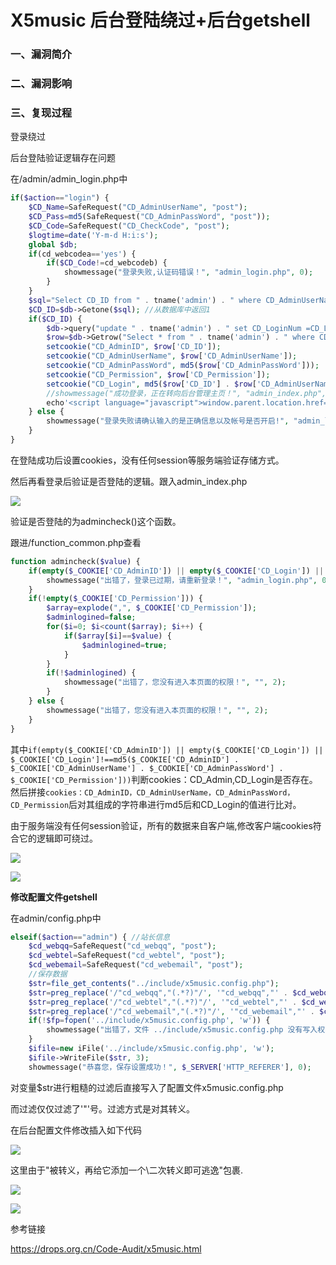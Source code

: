 # X5music 后台登陆绕过+后台getshell

### 一、漏洞简介

### 二、漏洞影响

### 三、复现过程

登录绕过

后台登陆验证逻辑存在问题

在/admin/admin_login.php中


```php
if($action=="login") {
    $CD_Name=SafeRequest("CD_AdminUserName", "post");
    $CD_Pass=md5(SafeRequest("CD_AdminPassWord", "post"));
    $CD_Code=SafeRequest("CD_CheckCode", "post");
    $logtime=date('Y-m-d H:i:s');
    global $db;
    if(cd_webcodea=='yes') {
        if($CD_Code!=cd_webcodeb) {
            showmessage("登录失败,认证码错误！", "admin_login.php", 0);
        }
    }
    $sql="Select CD_ID from " . tname('admin') . " where CD_AdminUserName='" . $CD_Name . "' and CD_AdminPassWord='" . $CD_Pass . "' and CD_IsLock=0";
    $CD_ID=$db->Getone($sql); //从数据库中返回1
    if($CD_ID) {
        $db->query("update " . tname('admin') . " set CD_LoginNum =CD_LoginNum +1,CD_LoginIP='" . $_SERVER['SERVER_ADDR'] . "',CD_LastLogin ='" . $logtime . "' where CD_ID='" . $CD_ID . "'");
        $row=$db->Getrow("Select * from " . tname('admin') . " where CD_ID='" . $CD_ID . "' ");
        setcookie("CD_AdminID", $row['CD_ID']);
        setcookie("CD_AdminUserName", $row['CD_AdminUserName']);
        setcookie("CD_AdminPassWord", md5($row['CD_AdminPassWord']));
        setcookie("CD_Permission", $row['CD_Permission']);
        setcookie("CD_Login", md5($row['CD_ID'] . $row['CD_AdminUserName'] . md5($row['CD_AdminPassWord']) . $row['CD_Permission']));
        //showmessage("成功登录，正在转向后台管理主页！", "admin_index.php", 0);
        echo'<script language="javascript">window.parent.location.href="admin_index.php";</script>';
    } else {
        showmessage("登录失败请确认输入的是正确信息以及帐号是否开启!", "admin_login.php", 0);
    }
}
```

在登陆成功后设置cookies，没有任何session等服务端验证存储方式。

然后再看登录后验证是否登陆的逻辑。跟入admin_index.php

![](images/15896420170047.png)


验证是否登陆的为admincheck()这个函数。

跟进/function_common.php查看


```php
function admincheck($value) {
    if(empty($_COOKIE['CD_AdminID']) || empty($_COOKIE['CD_Login']) || $_COOKIE['CD_Login']!==md5($_COOKIE['CD_AdminID'] . $_COOKIE['CD_AdminUserName'] . $_COOKIE['CD_AdminPassWord'] . $_COOKIE['CD_Permission'])) {
        showmessage("出错了，登录已过期，请重新登录！", "admin_login.php", 0);
    }
    if(!empty($_COOKIE['CD_Permission'])) {
        $array=explode(",", $_COOKIE['CD_Permission']);
        $adminlogined=false;
        for($i=0; $i<count($array); $i++) {
            if($array[$i]==$value) {
                $adminlogined=true;
            }
        }
        if(!$adminlogined) {
            showmessage("出错了，您没有进入本页面的权限！", "", 2);
        }
    } else {
        showmessage("出错了，您没有进入本页面的权限！", "", 2);
    }
}
```

其中`if(empty($_COOKIE['CD_AdminID']) || empty($_COOKIE['CD_Login']) || $_COOKIE['CD_Login']!==md5($_COOKIE['CD_AdminID'] . $_COOKIE['CD_AdminUserName'] . $_COOKIE['CD_AdminPassWord'] . $_COOKIE['CD_Permission']))`判断cookies：CD_Admin,CD_Login是否存在。然后拼接`cookies：CD_AdminID，CD_AdminUserName，CD_AdminPassWord，CD_Permission`后对其组成的字符串进行md5后和CD_Login的值进行比对。

由于服务端没有任何session验证，所有的数据来自客户端,修改客户端cookies符合它的逻辑即可绕过。

![](images/15896420610398.png)


![](images/15896420653412.png)


**修改配置文件getshell**

在admin/config.php中


```php
elseif($action=="admin") { //站长信息
    $cd_webqq=SafeRequest("cd_webqq", "post");
    $cd_webtel=SafeRequest("cd_webtel", "post");
    $cd_webemail=SafeRequest("cd_webemail", "post");
    //保存数据
    $str=file_get_contents("../include/x5music.config.php");
    $str=preg_replace('/"cd_webqq","(.*?)"/', '"cd_webqq","' . $cd_webqq . '"', $str);
    $str=preg_replace('/"cd_webtel","(.*?)"/', '"cd_webtel","' . $cd_webtel . '"', $str);
    $str=preg_replace('/"cd_webemail","(.*?)"/', '"cd_webemail","' . $cd_webemail . '"', $str);
    if(!$fp=fopen('../include/x5music.config.php', 'w')) {
        showmessage("出错了，文件 ../include/x5music.config.php 没有写入权限！", $_SERVER['HTTP_REFERER'], 0);
    }
    $ifile=new iFile('../include/x5music.config.php', 'w');
    $ifile->WriteFile($str, 3);
    showmessage("恭喜您，保存设置成功！", $_SERVER['HTTP_REFERER'], 0);
```

对变量$str进行粗糙的过滤后直接写入了配置文件x5music.config.php

而过滤仅仅过滤了'"'号。过滤方式是对其转义。

在后台配置文件修改插入如下代码

![](images/15896421015646.png)


这里由于"被转义，再给它添加一个\二次转义即可逃逸"包裹.

![](images/15896421090501.png)


![](images/15896421134811.png)


参考链接

https://drops.org.cn/Code-Audit/x5music.html